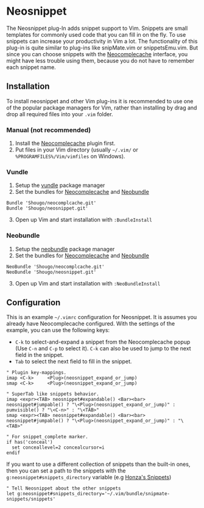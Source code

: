 Neosnippet
==========

The Neosnippet plug-In adds snippet support to Vim. Snippets are
small templates for commonly used code that you can fill in on the
fly. To use snippets can increase your productivity in Vim a lot.
The functionality of this plug-in is quite similar to plug-ins like
snipMate.vim or snippetsEmu.vim. But since you can choose snippets with the
[Neocomplecache](https://github.com/Shougo/neocomplcache) interface, you might
have less trouble using them, because you do not have to remember each snippet
name.

Installation
------------

To install neosnippet and other Vim plug-ins it is recommended to use one of the
popular package managers for Vim, rather than installing by drag and drop all
required files into your `.vim` folder.

### Manual (not recommended)

1. Install the [Neocomplecache](https://github.com/Shougo/neocomplcache) plugin first.
2. Put files in your Vim directory (usually `~/.vim/` or
   `%PROGRAMFILES%/Vim/vimfiles` on Windows).

### Vundle 

1. Setup the [vundle](https://github.com/gmarik/vundle) package manager 
2. Set the bundles for [Neocomplecache](https://github.com/Shougo/neocomplcache) and [Neobundle](https://github.com/Shougo/neosnippet) 

```
Bundle 'Shougo/neocomplcache.git'
Bundle 'Shougo/neosnippet.git'
```

3. Open up Vim and start installation with `:BundleInstall`

### Neobundle 

1. Setup the [neobundle](https://github.com/Shougo/neobundle.vim) package manager 
2. Set the bundles for [Neocomplecache](https://github.com/Shougo/neocomplcache) and [Neobundle](https://github.com/Shougo/neosnippet) 

```
NeoBundle 'Shougo/neocomplcache.git'
NeoBundle 'Shougo/neosnippet.git'
```

3. Open up Vim and start installation with `:NeoBundleInstall`

Configuration
-------------

This is an example `~/.vimrc` configuration for Neosnippet. It is assumes you
already have Neocomplecache configured. With the settings of the example, you
can use the following keys:

* `C-k` to select-and-expand a snippet from the Neocomplecache popup (Use `C-n`
  and `C-p` to select it). `C-k` can also be used to jump to the next field in
  the snippet.
* `Tab` to select the next field to fill in the snippet.

```vim
" Plugin key-mappings.
imap <C-k>     <Plug>(neosnippet_expand_or_jump)
smap <C-k>     <Plug>(neosnippet_expand_or_jump)

" SuperTab like snippets behavior.
imap <expr><TAB> neosnippet#expandable() <Bar><bar> neosnippet#jumpable() ? "\<Plug>(neosnippet_expand_or_jump)" : pumvisible() ? "\<C-n>" : "\<TAB>"
smap <expr><TAB> neosnippet#expandable() <Bar><bar> neosnippet#jumpable() ? "\<Plug>(neosnippet_expand_or_jump)" : "\<TAB>"

" For snippet_complete marker.
if has('conceal')
  set conceallevel=2 concealcursor=i
endif

```

If you want to use a different collection of snippets than the
built-in ones, then you can set a path to the snippets with
the `g:neosnippet#snippets_directory` variable (e.g [Honza's
Snippets](https://github.com/honza/snipmate-snippets))

```vim
" Tell Neosnippet about the other snippets
let g:neosnippet#snippets_directory='~/.vim/bundle/snipmate-snippets/snippets'
```

